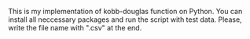 This is my implementation of kobb-douglas function on Python.
You can install all neccessary packages and run the script with test data. Please, write the file name with ".csv" at the end.
